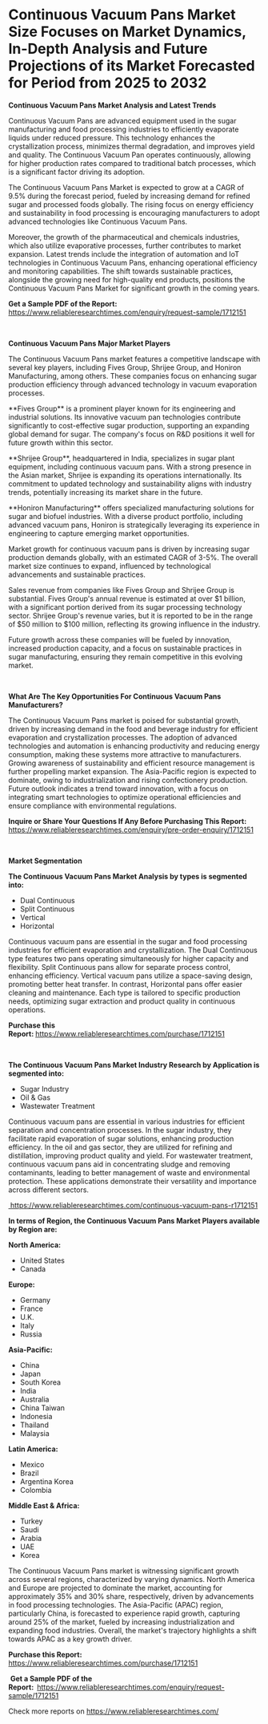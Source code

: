 <p><h1>Continuous Vacuum Pans Market Size Focuses on Market Dynamics, In-Depth Analysis and Future Projections of its Market Forecasted for Period from 2025 to 2032</h1></p><p><strong>Continuous Vacuum Pans Market Analysis and Latest Trends</strong></p>
<p><p>Continuous Vacuum Pans are advanced equipment used in the sugar manufacturing and food processing industries to efficiently evaporate liquids under reduced pressure. This technology enhances the crystallization process, minimizes thermal degradation, and improves yield and quality. The Continuous Vacuum Pan operates continuously, allowing for higher production rates compared to traditional batch processes, which is a significant factor driving its adoption.</p><p>The Continuous Vacuum Pans Market is expected to grow at a CAGR of 9.5% during the forecast period, fueled by increasing demand for refined sugar and processed foods globally. The rising focus on energy efficiency and sustainability in food processing is encouraging manufacturers to adopt advanced technologies like Continuous Vacuum Pans. </p><p>Moreover, the growth of the pharmaceutical and chemicals industries, which also utilize evaporative processes, further contributes to market expansion. Latest trends include the integration of automation and IoT technologies in Continuous Vacuum Pans, enhancing operational efficiency and monitoring capabilities. The shift towards sustainable practices, alongside the growing need for high-quality end products, positions the Continuous Vacuum Pans Market for significant growth in the coming years.</p></p>
<p><strong>Get a Sample PDF of the Report:&nbsp;</strong> <a href="https://www.reliableresearchtimes.com/enquiry/request-sample/1712151?utm_campaign=3059&utm_medium=2&utm_source=Github&utm_content=ia&utm_term=27032025&utm_id=continuous-vacuum-pans">https://www.reliableresearchtimes.com/enquiry/request-sample/1712151</a></p>
<p>&nbsp;</p>
<p><strong>Continuous Vacuum Pans Major Market Players</strong></p>
<p><p>The Continuous Vacuum Pans market features a competitive landscape with several key players, including Fives Group, Shrijee Group, and Honiron Manufacturing, among others. These companies focus on enhancing sugar production efficiency through advanced technology in vacuum evaporation processes.</p><p>**Fives Group** is a prominent player known for its engineering and industrial solutions. Its innovative vacuum pan technologies contribute significantly to cost-effective sugar production, supporting an expanding global demand for sugar. The company's focus on R&D positions it well for future growth within this sector.</p><p>**Shrijee Group**, headquartered in India, specializes in sugar plant equipment, including continuous vacuum pans. With a strong presence in the Asian market, Shrijee is expanding its operations internationally. Its commitment to updated technology and sustainability aligns with industry trends, potentially increasing its market share in the future.</p><p>**Honiron Manufacturing** offers specialized manufacturing solutions for sugar and biofuel industries. With a diverse product portfolio, including advanced vacuum pans, Honiron is strategically leveraging its experience in engineering to capture emerging market opportunities. </p><p>Market growth for continuous vacuum pans is driven by increasing sugar production demands globally, with an estimated CAGR of 3-5%. The overall market size continues to expand, influenced by technological advancements and sustainable practices.</p><p>Sales revenue from companies like Fives Group and Shrijee Group is substantial. Fives Group's annual revenue is estimated at over $1 billion, with a significant portion derived from its sugar processing technology sector. Shrijee Group's revenue varies, but it is reported to be in the range of $50 million to $100 million, reflecting its growing influence in the industry.</p><p>Future growth across these companies will be fueled by innovation, increased production capacity, and a focus on sustainable practices in sugar manufacturing, ensuring they remain competitive in this evolving market.</p></p>
<p>&nbsp;</p>
<p><strong>What Are The Key Opportunities For Continuous Vacuum Pans Manufacturers?</strong></p>
<p><p>The Continuous Vacuum Pans market is poised for substantial growth, driven by increasing demand in the food and beverage industry for efficient evaporation and crystallization processes. The adoption of advanced technologies and automation is enhancing productivity and reducing energy consumption, making these systems more attractive to manufacturers. Growing awareness of sustainability and efficient resource management is further propelling market expansion. The Asia-Pacific region is expected to dominate, owing to industrialization and rising confectionery production. Future outlook indicates a trend toward innovation, with a focus on integrating smart technologies to optimize operational efficiencies and ensure compliance with environmental regulations.</p></p>
<p><strong>Inquire or Share Your Questions If Any Before Purchasing This Report:</strong> <a href="https://www.reliableresearchtimes.com/enquiry/pre-order-enquiry/1712151?utm_campaign=3059&utm_medium=2&utm_source=Github&utm_content=ia&utm_term=27032025&utm_id=continuous-vacuum-pans">https://www.reliableresearchtimes.com/enquiry/pre-order-enquiry/1712151</a></p>
<p>&nbsp;</p>
<p><strong>Market Segmentation</strong></p>
<p><strong>The Continuous Vacuum Pans Market Analysis by types is segmented into:</strong></p>
<p><ul><li>Dual Continuous</li><li>Split Continuous</li><li>Vertical</li><li>Horizontal</li></ul></p>
<p><p>Continuous vacuum pans are essential in the sugar and food processing industries for efficient evaporation and crystallization. The Dual Continuous type features two pans operating simultaneously for higher capacity and flexibility. Split Continuous pans allow for separate process control, enhancing efficiency. Vertical vacuum pans utilize a space-saving design, promoting better heat transfer. In contrast, Horizontal pans offer easier cleaning and maintenance. Each type is tailored to specific production needs, optimizing sugar extraction and product quality in continuous operations.</p></p>
<p><strong>Purchase this Report:&nbsp;</strong><a href="https://www.reliableresearchtimes.com/purchase/1712151?utm_campaign=3059&utm_medium=2&utm_source=Github&utm_content=ia&utm_term=27032025&utm_id=continuous-vacuum-pans">https://www.reliableresearchtimes.com/purchase/1712151</a></p>
<p>&nbsp;</p>
<p><strong>The Continuous Vacuum Pans Market Industry Research by Application is segmented into:</strong></p>
<p><ul><li>Sugar Industry</li><li>Oil & Gas</li><li>Wastewater Treatment</li></ul></p>
<p><p>Continuous vacuum pans are essential in various industries for efficient separation and concentration processes. In the sugar industry, they facilitate rapid evaporation of sugar solutions, enhancing production efficiency. In the oil and gas sector, they are utilized for refining and distillation, improving product quality and yield. For wastewater treatment, continuous vacuum pans aid in concentrating sludge and removing contaminants, leading to better management of waste and environmental protection. These applications demonstrate their versatility and importance across different sectors.</p></p>
<p><a href="https://www.reliableresearchtimes.com/continuous-vacuum-pans-r1712151?utm_campaign=3059&utm_medium=2&utm_source=Github&utm_content=ia&utm_term=27032025&utm_id=continuous-vacuum-pans">&nbsp;https://www.reliableresearchtimes.com/continuous-vacuum-pans-r1712151</a></p>
<p><strong>In terms of Region, the Continuous Vacuum Pans Market Players available by Region are:</strong></p>
<p>
    <p> <strong> North America: </strong>
        <ul>
            <li>United States</li>
            <li>Canada</li>
        </ul>
        </p> 
    <p> <strong> Europe: </strong>
        <ul>
            <li>Germany</li>
            <li>France</li>
            <li>U.K.</li>
            <li>Italy</li>
            <li>Russia</li>
        </ul>
        </p> 
    <p> <strong> Asia-Pacific: </strong>
        <ul>
            <li>China</li>
            <li>Japan</li>
            <li>South Korea</li>
            <li>India</li>
            <li>Australia</li>
            <li>China Taiwan</li>
            <li>Indonesia</li>
            <li>Thailand</li>
            <li>Malaysia</li>
        </ul>
        </p> 
    <p> <strong> Latin America: </strong>
        <ul>
            <li>Mexico</li>
            <li>Brazil</li>
            <li>Argentina Korea</li>
            <li>Colombia</li>
        </ul>
        </p> 
    <p> <strong> Middle East & Africa: </strong>
        <ul>
            <li>Turkey</li>
            <li>Saudi</li>
            <li>Arabia</li>
            <li>UAE</li>
            <li>Korea</li>
        </ul>
    </p>
    </p>
<p><p>The Continuous Vacuum Pans market is witnessing significant growth across several regions, characterized by varying dynamics. North America and Europe are projected to dominate the market, accounting for approximately 35% and 30% share, respectively, driven by advancements in food processing technologies. The Asia-Pacific (APAC) region, particularly China, is forecasted to experience rapid growth, capturing around 25% of the market, fueled by increasing industrialization and expanding food industries. Overall, the market's trajectory highlights a shift towards APAC as a key growth driver.</p></p>
<p><strong>Purchase this Report: </strong><a href="https://www.reliableresearchtimes.com/purchase/1712151?utm_campaign=3059&utm_medium=2&utm_source=Github&utm_content=ia&utm_term=27032025&utm_id=continuous-vacuum-pans">https://www.reliableresearchtimes.com/purchase/1712151</a></p>
<p>&nbsp;<strong>Get a Sample PDF of the Report:&nbsp;&nbsp;</strong><a href="https://www.reliableresearchtimes.com/enquiry/request-sample/1712151?utm_campaign=3059&utm_medium=2&utm_source=Github&utm_content=ia&utm_term=27032025&utm_id=continuous-vacuum-pans">https://www.reliableresearchtimes.com/enquiry/request-sample/1712151</a></p>
<p><strong></strong></p>
<p>Check more reports on <a href="https://www.reliableresearchtimes.com/?utm_campaign=3059&utm_medium=2&utm_source=Github&utm_content=ia&utm_term=27032025&utm_id=continuous-vacuum-pans">https://www.reliableresearchtimes.com/</a></p>